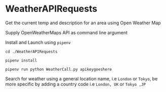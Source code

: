# WeatherAPIRequests
Get the current temp and description for an area using Open Weather Map

Supply OpenWeatherMaps API as command line argument

Install and Launch using ```pipenv```

`cd ./WeatherAPIRequests`

`pipenv install`

`pipenv run python WeatherCall.py apikeygoeshere`

Search for weather using a general location name, i.e ```London``` or ```Tokyo```, be more specific by adding a country code i.e ```London, UK``` or ```Tokyo ,JP```
